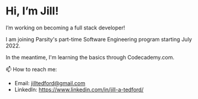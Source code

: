 # Hi, I’m Jill! 


I’m working on becoming a full stack developer! 

I am joining Parsity's part-time Software Engineering program starting July 2022.

In the meantime, I'm learning the basics through Codecademy.com. 



📫 How to reach me: 

- Email: jilltedford@gmail.com
- LinkedIn: https://www.linkedin.com/in/jill-a-tedford/

<!---
jilltedford/jilltedford is a ✨ special ✨ repository because its `README.md` (this file) appears on your GitHub profile.
You can click the Preview link to take a look at your changes.
--->
